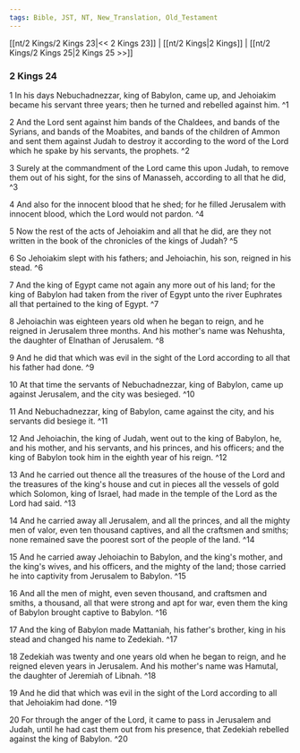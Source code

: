 ```yaml
---
tags: Bible, JST, NT, New_Translation, Old_Testament
---
```


[[nt/2 Kings/2 Kings 23|<< 2 Kings 23]] | [[nt/2 Kings|2 Kings]] | [[nt/2 Kings/2 Kings 25|2 Kings 25 >>]]

### 2 Kings 24

1 In his days Nebuchadnezzar, king of Babylon, came up, and Jehoiakim became his servant three years; then he turned and rebelled against him.  ^1

2 And the Lord sent against him bands of the Chaldees, and bands of the Syrians, and bands of the Moabites, and bands of the children of Ammon and sent them against Judah to destroy it according to the word of the Lord which he spake by his servants, the prophets.  ^2

3 Surely at the commandment of the Lord came this upon Judah, to remove them out of his sight, for the sins of Manasseh, according to all that he did,  ^3

4 And also for the innocent blood that he shed; for he filled Jerusalem with innocent blood, which the Lord would not pardon.  ^4

5 Now the rest of the acts of Jehoiakim and all that he did, are they not written in the book of the chronicles of the kings of Judah?  ^5

6 So Jehoiakim slept with his fathers; and Jehoiachin, his son, reigned in his stead.  ^6

7 And the king of Egypt came not again any more out of his land; for the king of Babylon had taken from the river of Egypt unto the river Euphrates all that pertained to the king of Egypt.  ^7

8 Jehoiachin was eighteen years old when he began to reign, and he reigned in Jerusalem three months. And his mother\'s name was Nehushta, the daughter of Elnathan of Jerusalem.  ^8

9 And he did that which was evil in the sight of the Lord according to all that his father had done.  ^9

10 At that time the servants of Nebuchadnezzar, king of Babylon, came up against Jerusalem, and the city was besieged.  ^10

11 And Nebuchadnezzar, king of Babylon, came against the city, and his servants did besiege it.  ^11

12 And Jehoiachin, the king of Judah, went out to the king of Babylon, he, and his mother, and his servants, and his princes, and his officers; and the king of Babylon took him in the eighth year of his reign.  ^12

13 And he carried out thence all the treasures of the house of the Lord and the treasures of the king\'s house and cut in pieces all the vessels of gold which Solomon, king of Israel, had made in the temple of the Lord as the Lord had said.  ^13

14 And he carried away all Jerusalem, and all the princes, and all the mighty men of valor, even ten thousand captives, and all the craftsmen and smiths; none remained save the poorest sort of the people of the land.  ^14

15 And he carried away Jehoiachin to Babylon, and the king\'s mother, and the king\'s wives, and his officers, and the mighty of the land; those carried he into captivity from Jerusalem to Babylon.  ^15

16 And all the men of might, even seven thousand, and craftsmen and smiths, a thousand, all that were strong and apt for war, even them the king of Babylon brought captive to Babylon.  ^16

17 And the king of Babylon made Mattaniah, his father\'s brother, king in his stead and changed his name to Zedekiah.  ^17

18 Zedekiah was twenty and one years old when he began to reign, and he reigned eleven years in Jerusalem. And his mother\'s name was Hamutal, the daughter of Jeremiah of Libnah.  ^18

19 And he did that which was evil in the sight of the Lord according to all that Jehoiakim had done.  ^19

20 For through the anger of the Lord, it came to pass in Jerusalem and Judah, until he had cast them out from his presence, that Zedekiah rebelled against the king of Babylon.  ^20

 
